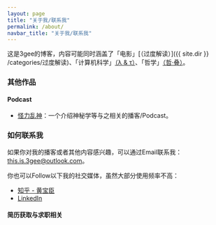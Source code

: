 ```yaml
---
layout: page
title: "关于我/联系我"
permalink: /about/
navbar_title: "关于我/联系我"
---
```


这是3gee的博客，内容可能同时涵盖了「电影」[（过度解读）]({{ site.dir }} /categories/过度解读)、「计算机科学」[（λ & τ）](/categories/lambda-and-tau)、「哲学」[（哲·叠）](/categories/phold)。

### 其他作品

#### Podcast

- [怪力乱神](https://player.soundon.fm/p/53e656f1-7f03-492a-8264-7425523fcb5e)：一个介绍神秘学等与之相关的播客/Podcast。

### 如何联系我

如果你对我的播客或者其他内容感兴趣，可以通过Email联系我：[this.is.3gee@outlook.com](mailto://this.is.3gee@outlook.com)。

你也可以Follow以下我的社交媒体，虽然大部分使用频率不高：

- [知乎 - 黄宝臣](https://www.zhihu.com/people/huang-bao-chen)
- [LinkedIn](https://www.linkedin.com/in/huang-baochen-84b58347/)

#### 简历获取与求职相关

